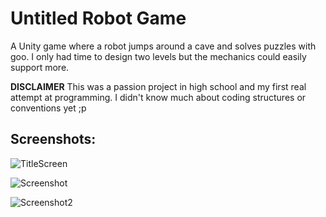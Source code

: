 # Untitled Robot Game
A Unity game where a robot jumps around a cave and solves puzzles with goo. I only had time to design two levels but the mechanics could easily support more. 

**DISCLAIMER** This was a passion project in high school and my first real attempt at programming. I didn't know much about coding structures or conventions yet ;p

## Screenshots:

![TitleScreen](https://github.com/thegalaxykat/robotgame/assets/60857666/f063c040-0d7a-4b4b-909b-bcf84d840fc8)

![Screenshot](https://github.com/thegalaxykat/robotgame/assets/60857666/cc65861d-17b6-47f8-8853-a5f27eace4db)

![Screenshot2](https://github.com/thegalaxykat/robotgame/assets/60857666/0c5c7d07-deb6-473f-951d-efcd7c2a94ea)
